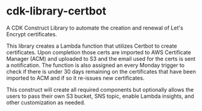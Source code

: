 # cdk-library-certbot

A CDK Construct Library to automate the creation and renewal of Let's Encrypt certificates.

This library creates a Lambda function that utilizes Certbot to create certificates. Upon completion those certs are imported to AWS Certificate Manager (ACM) and uploaded to S3 and the email used for the certs is sent a notification. The function is also assigned an every Monday trigger to check if there is under 30 days remaining on the certificates that have been imported to ACM and if so it re-issues new certificates.

This construct will create all required components but optionally allows the users to pass their own S3 bucket, SNS topic, enable Lambda insights, and other customization as needed.

